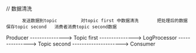// 数据清洗

          发送数据到topic         对topic first 中数据清洗       把处理后的数据保存topic second   消费者消费topic second数据
Producer  ---------------> Topic first ---------------> LogProcessor ---------------> Topic second  --------------------->  Consumer

